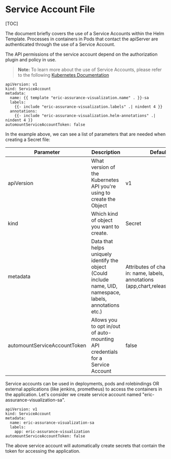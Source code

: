 # Service Account File

[TOC]


The document briefly covers the use of a Service Accounts within the Helm Template.
Processes in containers in Pods that contact the apiServer are authenticated through the use of a Service Account.

The API permissions of the service account depend on the authorization plugin and policy in use.

> **Note:** To learn more about the use of Service Accounts, please refer to the following [Kubernetes Documentation](https://kubernetes.io/docs/tasks/configure-pod-container/configure-service-account/)



```
apiVersion: v1
kind: ServiceAccount
metadata:
  name: {{ template "eric-assurance-visualization.name" . }}-sa
  labels:
    {{- include "eric-assurance-visualization.labels" .| nindent 4 }}
  annotations:
    {{- include "eric-assurance-visualization.helm-annotations" .| nindent 4 }}
automountServiceAccountToken: false
```


In the example above, we can see a list of parameters that are needed when creating a Secret file:

|Parameter|Description|Default|
|----------------------------------------|--------------------------------------------------------------------------------------------------------------------------------|--------------------------------------------------------------------------------------|
|apiVersion|What version of the Kubernetes API you're using to create the Object|v1|
|kind|Which kind of object you want to create.|Secret|
|metadata|Data that helps uniquely identify the object (Could include name, UID, namespace, labels, annotations etc.)|Attributes of chart are used in: name, labels, annotations (app,chart,release,heritage)|
|automountServiceAccountToken|Allows you to opt in/out of auto-mounting API credentials for a Service Account|false|


Service accounts can be used in deployments, pods and rolebindings OR external applications (like jenkins, prometheus) to access the containers in the application.
Let's consider we create service account named "eric-assurance-visualization-sa".

```
apiVersion: v1
kind: ServiceAccount
metadata:
  name: eric-assurance-visualization-sa
  labels:
    app: eric-assurance-visualization
automountServiceAccountToken: false
```

The above service account will automatically create secrets that contain the token for accessing the application.
